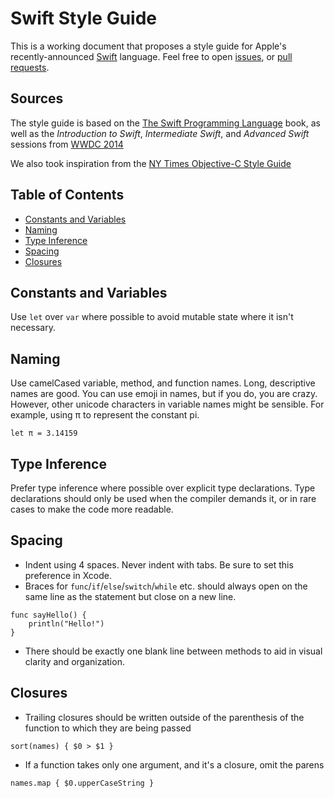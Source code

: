 # Swift Style Guide

This is a working document that proposes a style guide for Apple's recently-announced [Swift](https://developer.apple.com/swift/) language. Feel free to open [issues](https://github.com/jamieforrest/swift-style-guide/issues), or [pull requests](https://github.com/jamieforrest/swift-style-guide/pulls).

## Sources

The style guide is based on the [The Swift Programming Language](https://developer.apple.com/library/prerelease/ios/documentation/Swift/Conceptual/Swift_Programming_Language/index.html#//apple_ref/doc/uid/TP40014097) book, as well as the *Introduction to Swift*, *Intermediate Swift*, and *Advanced Swift* sessions from [WWDC 2014](https://developer.apple.com/videos/wwdc/2014/)

We also took inspiration from the [NY Times Objective-C Style Guide](https://github.com/NYTimes/objective-c-style-guide)

## Table of Contents

* [Constants and Variables](#constants-and-variables)
* [Naming](#naming)
* [Type Inference](#type-inference)
* [Spacing](#spacing)
* [Closures](#closures)

## Constants and Variables

Use `let` over `var` where possible to avoid mutable state where it isn't necessary.

## Naming

Use camelCased variable, method, and function names. Long, descriptive names are good. You can use emoji in names, but if you do, you are crazy. However, other unicode characters in variable names might be sensible. For example, using π to represent the constant pi.

```let π = 3.14159```

## Type Inference

Prefer type inference where possible over explicit type declarations. Type declarations should only be used when the compiler demands it, or in rare cases to make the code more readable.

## Spacing

* Indent using 4 spaces. Never indent with tabs. Be sure to set this preference in Xcode.
* Braces for `func`/`if`/`else`/`switch`/`while` etc. should always open on the same line as the statement but close on a new line.

```
func sayHello() {
    println("Hello!")
}
```

* There should be exactly one blank line between methods to aid in visual clarity and organization.

## Closures

* Trailing closures should be written outside of the parenthesis of the function to which they are being passed

```
sort(names) { $0 > $1 }
```

* If a function takes only one argument, and it's a closure, omit the parens

```
names.map { $0.upperCaseString }
```
